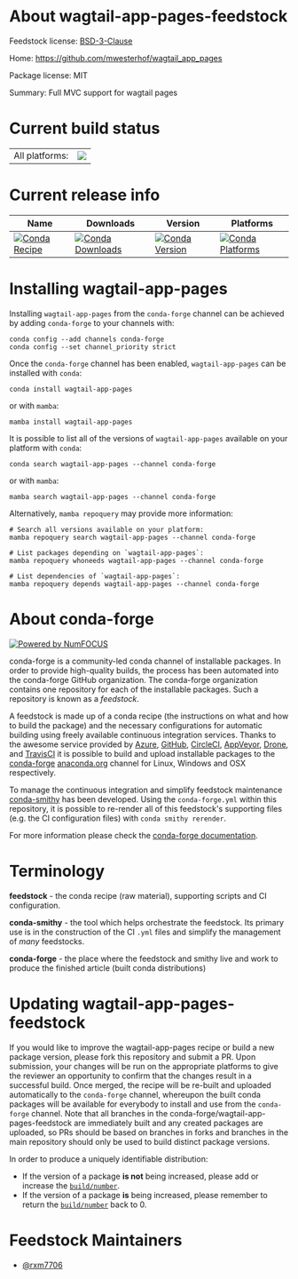 About wagtail-app-pages-feedstock
=================================

Feedstock license: [BSD-3-Clause](https://github.com/conda-forge/wagtail-app-pages-feedstock/blob/main/LICENSE.txt)

Home: https://github.com/mwesterhof/wagtail_app_pages

Package license: MIT

Summary: Full MVC support for wagtail pages

Current build status
====================


<table><tr><td>All platforms:</td>
    <td>
      <a href="https://dev.azure.com/conda-forge/feedstock-builds/_build/latest?definitionId=21425&branchName=main">
        <img src="https://dev.azure.com/conda-forge/feedstock-builds/_apis/build/status/wagtail-app-pages-feedstock?branchName=main">
      </a>
    </td>
  </tr>
</table>

Current release info
====================

| Name | Downloads | Version | Platforms |
| --- | --- | --- | --- |
| [![Conda Recipe](https://img.shields.io/badge/recipe-wagtail--app--pages-green.svg)](https://anaconda.org/conda-forge/wagtail-app-pages) | [![Conda Downloads](https://img.shields.io/conda/dn/conda-forge/wagtail-app-pages.svg)](https://anaconda.org/conda-forge/wagtail-app-pages) | [![Conda Version](https://img.shields.io/conda/vn/conda-forge/wagtail-app-pages.svg)](https://anaconda.org/conda-forge/wagtail-app-pages) | [![Conda Platforms](https://img.shields.io/conda/pn/conda-forge/wagtail-app-pages.svg)](https://anaconda.org/conda-forge/wagtail-app-pages) |

Installing wagtail-app-pages
============================

Installing `wagtail-app-pages` from the `conda-forge` channel can be achieved by adding `conda-forge` to your channels with:

```
conda config --add channels conda-forge
conda config --set channel_priority strict
```

Once the `conda-forge` channel has been enabled, `wagtail-app-pages` can be installed with `conda`:

```
conda install wagtail-app-pages
```

or with `mamba`:

```
mamba install wagtail-app-pages
```

It is possible to list all of the versions of `wagtail-app-pages` available on your platform with `conda`:

```
conda search wagtail-app-pages --channel conda-forge
```

or with `mamba`:

```
mamba search wagtail-app-pages --channel conda-forge
```

Alternatively, `mamba repoquery` may provide more information:

```
# Search all versions available on your platform:
mamba repoquery search wagtail-app-pages --channel conda-forge

# List packages depending on `wagtail-app-pages`:
mamba repoquery whoneeds wagtail-app-pages --channel conda-forge

# List dependencies of `wagtail-app-pages`:
mamba repoquery depends wagtail-app-pages --channel conda-forge
```


About conda-forge
=================

[![Powered by
NumFOCUS](https://img.shields.io/badge/powered%20by-NumFOCUS-orange.svg?style=flat&colorA=E1523D&colorB=007D8A)](https://numfocus.org)

conda-forge is a community-led conda channel of installable packages.
In order to provide high-quality builds, the process has been automated into the
conda-forge GitHub organization. The conda-forge organization contains one repository
for each of the installable packages. Such a repository is known as a *feedstock*.

A feedstock is made up of a conda recipe (the instructions on what and how to build
the package) and the necessary configurations for automatic building using freely
available continuous integration services. Thanks to the awesome service provided by
[Azure](https://azure.microsoft.com/en-us/services/devops/), [GitHub](https://github.com/),
[CircleCI](https://circleci.com/), [AppVeyor](https://www.appveyor.com/),
[Drone](https://cloud.drone.io/welcome), and [TravisCI](https://travis-ci.com/)
it is possible to build and upload installable packages to the
[conda-forge](https://anaconda.org/conda-forge) [anaconda.org](https://anaconda.org/)
channel for Linux, Windows and OSX respectively.

To manage the continuous integration and simplify feedstock maintenance
[conda-smithy](https://github.com/conda-forge/conda-smithy) has been developed.
Using the ``conda-forge.yml`` within this repository, it is possible to re-render all of
this feedstock's supporting files (e.g. the CI configuration files) with ``conda smithy rerender``.

For more information please check the [conda-forge documentation](https://conda-forge.org/docs/).

Terminology
===========

**feedstock** - the conda recipe (raw material), supporting scripts and CI configuration.

**conda-smithy** - the tool which helps orchestrate the feedstock.
                   Its primary use is in the construction of the CI ``.yml`` files
                   and simplify the management of *many* feedstocks.

**conda-forge** - the place where the feedstock and smithy live and work to
                  produce the finished article (built conda distributions)


Updating wagtail-app-pages-feedstock
====================================

If you would like to improve the wagtail-app-pages recipe or build a new
package version, please fork this repository and submit a PR. Upon submission,
your changes will be run on the appropriate platforms to give the reviewer an
opportunity to confirm that the changes result in a successful build. Once
merged, the recipe will be re-built and uploaded automatically to the
`conda-forge` channel, whereupon the built conda packages will be available for
everybody to install and use from the `conda-forge` channel.
Note that all branches in the conda-forge/wagtail-app-pages-feedstock are
immediately built and any created packages are uploaded, so PRs should be based
on branches in forks and branches in the main repository should only be used to
build distinct package versions.

In order to produce a uniquely identifiable distribution:
 * If the version of a package **is not** being increased, please add or increase
   the [``build/number``](https://docs.conda.io/projects/conda-build/en/latest/resources/define-metadata.html#build-number-and-string).
 * If the version of a package **is** being increased, please remember to return
   the [``build/number``](https://docs.conda.io/projects/conda-build/en/latest/resources/define-metadata.html#build-number-and-string)
   back to 0.

Feedstock Maintainers
=====================

* [@rxm7706](https://github.com/rxm7706/)

